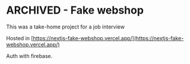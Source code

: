 # ARCHIVED - Fake webshop

This was a take-home project for a job interview

Hosted in [https://nextjs-fake-webshop.vercel.app/](https://nextjs-fake-webshop.vercel.app/)

Auth with firebase.
